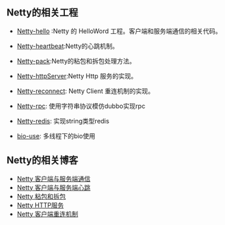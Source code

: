 ## Netty的相关工程

- [Netty-hello](https://github.com/DespairYoke/netty/tree/master/netty-hello) :Netty 的 HelloWord 工程。客户端和服务端通信的相关代码。

- [Netty-heartbeat](https://github.com/DespairYoke/netty/tree/master/netty-heartbeat):Netty的心跳机制。

- [Netty-pack](https://github.com/DespairYoke/netty/tree/master/netty-pack):Netty的粘包和拆包处理方法。

- [Netty-httpServer](https://github.com/DespairYoke/netty/tree/master/netty-httpserver):Netty Http 服务的实现。

- [Netty-reconnect](https://github.com/DespairYoke/netty/tree/master/netty-reconnect): Netty Client 重连机制的实现。

- [Netty-rpc](https://github.com/DespairYoke/netty/tree/master/netty-rpc): 使用字符串协议模仿dubbo实现rpc

- [Netty-redis](https://github.com/DespairYoke/netty/tree/master/netty-redis): 实现string类型redis

- [bio-use](https://github.com/DespairYoke/netty/tree/master/bio-use): 多线程下的bio使用
## Netty的相关博客

- [Netty 客户端与服务端通信](https://www.jianshu.com/p/5e8a3700be5f)
- [Netty 客户端与服务端心跳](https://www.jianshu.com/p/5db38401deee)
- [Netty 粘包和拆包](https://www.jianshu.com/p/5857d80d9dec)
- [Netty HTTP服务](https://www.jianshu.com/p/5dbaf946093b)
- [Netty 客户端重连机制](https://www.jianshu.com/p/9fc69d580e8d)
